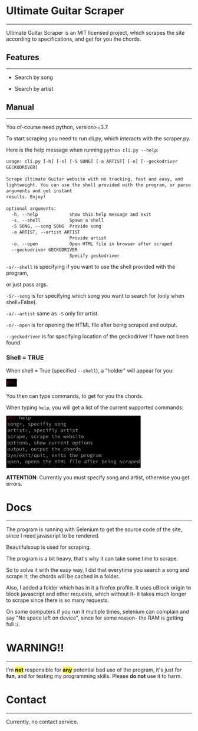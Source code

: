 # **Ultimate Guitar Scraper**

---

Ultimate Guitar Scraper is an MIT licensed project, which scrapes the site according to specifications, and get for you the chords.

## Features

---

- Search by song

- Search by artist

## Manual

---

You of-course need python, version>=3.7.

To start scraping you need to run cli.py, which interacts with the scraper.py.

Here is the help message when running `python cli.py --help`:

```
usage: cli.py [-h] [-s] [-S SONG] [-a ARTIST] [-o] [--geckodriver GECKODRIVER]

Scrape Ultimate Guitar website with no tracking, fast and easy, and lightweight. You can use the shell provided with the program, or parse arguments and get instant
results. Enjoy!

optional arguments:
  -h, --help            show this help message and exit
  -s, --shell           Spawn a shell
  -S SONG, --song SONG  Provide song
  -a ARTIST, --artist ARTIST
                        Provide artist
  -o, --open            Open HTML file in browser after scraped
  --geckodriver GECKODRIVER
                        Specify geckodriver

```

`-s/--shell` is specifying if you want to use the shell provided with the program,

or just pass args.

`-S/--song` is for specifying which song you want to search for (only when shell=False). 

`-a/--artist` same as `-S` only for artist.

`-o/--open` is for opening the HTML file after being scraped and output.

`--geckodriver` is for specifying location of the geckodriver if have not been found

### Shell = TRUE

When shell = True (specified `--shell`), a "holder" will appear for you:

![holder.png](assets/holder.png)

You then can type commands, to get for you the chords.

When typing `help`, you will get a list of the current supported commands:

![help_msg.png](assets/help_msg.png)

**ATTENTION**: Currently you must specify song and artist, otherwise you get errors.

# Docs

---

The program is running with Selenium to get the source code of the site, since I need javascript to be rendered.

Beautifulsoup is used for scraping.

The program is a bit heavy, that's why it can take some time to scrape.

So to solve it with the easy way, I did that everytime you search a song and scrape it, the chords will be cached in a folder.

Also, I added a folder which has in it a firefox profile. It uses uBlock origin to block javascript and other requests, which without it- it takes much longer to scrape since there is so many requests.

On some computers if you run it multiple times, selenium can complain and say "No space left on device", since for some reason- the RAM is getting full :/.

# WARNING!!

---

I'm **<mark>not</mark>** responsible for **<mark>any</mark>** potential bad use of the program, it's just for **fun**, and for testing my programming skills. Please **do not** use it to harm.

# Contact

---

Currently, no contact service.
